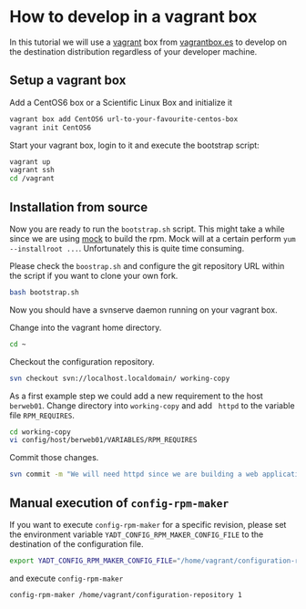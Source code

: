 # How to develop in a vagrant box

In this tutorial we will use a [vagrant](http://www.vagrantup.com/) box from [vagrantbox.es](http://vagrantbox.es/) to
develop on the destination distribution regardless of your developer machine.

## Setup a vagrant box

Add a CentOS6 box or a Scientific Linux Box and initialize it
```bash
vagrant box add CentOS6 url-to-your-favourite-centos-box
vagrant init CentOS6
```

Start your vagrant box, login to it and execute the bootstrap script:
```bash
vagrant up
vagrant ssh
cd /vagrant
```

## Installation from source

Now you are ready to run the `bootstrap.sh` script.
This might take a while since we are using [mock](http://fedoraproject.org/wiki/Projects/Mock) to build the rpm.
Mock will at a certain perform `yum --installroot ...`. Unfortunately this is quite time consuming.

Please check the `boostrap.sh` and configure the git repository URL within the script if you want to clone your own fork.

```bash
bash bootstrap.sh
```

Now you should have a svnserve daemon running on your vagrant box.

Change into the vagrant home directory.
```bash
cd ~
```

Checkout the configuration repository.
```bash
svn checkout svn://localhost.localdomain/ working-copy
```

As a first example step we could add a new requirement to the host `berweb01`.
Change directory into `working-copy` and add ` httpd` to the variable file `RPM_REQUIRES`.
```bash
cd working-copy
vi config/host/berweb01/VARIABLES/RPM_REQUIRES
```

Commit those changes.
```bash
svn commit -m "We will need httpd since we are building a web application."
```

## Manual execution of `config-rpm-maker`

If you want to execute `config-rpm-maker` for a specific revision, please set the environment variable
`YADT_CONFIG_RPM_MAKER_CONFIG_FILE` to the destination of the configuration file.

```bash
export YADT_CONFIG_RPM_MAKER_CONFIG_FILE="/home/vagrant/configuration-repository/hooks/yadt-config-rpm-maker.yaml"
```

and execute `config-rpm-maker`
```bash
config-rpm-maker /home/vagrant/configuration-repository 1
```

